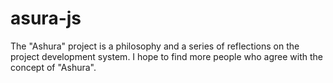 # asura-js
The "Ashura" project is a philosophy and a series of reflections on the project development system. I hope to find more people who agree with the concept of "Ashura".
